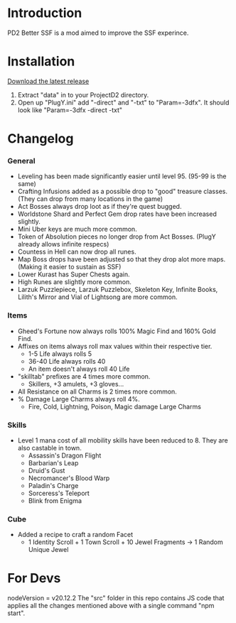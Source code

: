 # Introduction

PD2 Better SSF is a mod aimed to improve the SSF experince.

# Installation

[Download the latest release](https://github.com/MustafaErvaErgul/PD2-Better-SSF/releases)

1. Extract "data" in to your ProjectD2 directory.
2. Open up "PlugY.ini" add "-direct" and "-txt" to "Param=-3dfx". It should look like "Param=-3dfx -direct -txt"

# Changelog

### General
* Leveling has been made significantly easier until level 95. (95-99 is the same)
* Crafting Infusions added as a possible drop to "good" treasure classes. (They can drop from many locations in the game)
* Act Bosses always drop loot as if they're quest bugged.
* Worldstone Shard and Perfect Gem drop rates have been increased slightly.
* Mini Uber keys are much more common.
* Token of Absolution pieces no longer drop from Act Bosses. (PlugY already allows infinite respecs)
* Countess in Hell can now drop all runes.
* Map Boss drops have been adjusted so that they drop alot more maps. (Making it easier to sustain as SSF)
* Lower Kurast has Super Chests again.
* High Runes are slightly more common.
* Larzuk Puzzlepiece, Larzuk Puzzlebox, Skeleton Key, Infinite Books, Lilith's Mirror and Vial of Lightsong are more common.

### Items
* Gheed's Fortune now always rolls 100% Magic Find and 160% Gold Find.
* Affixes on items always roll max values within their respective tier.
  * 1-5 Life always rolls 5
  * 36-40 Life always rolls 40
  * An item doesn't always roll 40 Life
* "skilltab" prefixes are 4 times more common.
  * Skillers, +3 amulets, +3 gloves...
* All Resistance on all Charms is 2 times more common.
* % Damage Large Charms always roll 4%.
  * Fire, Cold, Lightning, Poison, Magic damage Large Charms  

### Skills
* Level 1 mana cost of all mobility skills have been reduced to 8. They are also castable in town.
  * Assassin's Dragon Flight
  * Barbarian's Leap
  * Druid's Gust
  * Necromancer's Blood Warp
  * Paladin's Charge
  * Sorceress's Teleport
  * Blink from Enigma

### Cube

* Added a recipe to craft a random Facet
  * 1 Identity Scroll + 1 Town Scroll + 10 Jewel Fragments -> 1 Random Unique Jewel

# For Devs

nodeVersion = v20.12.2
The "src" folder in this repo contains JS code that applies all the changes mentioned above with a single command "npm start".
